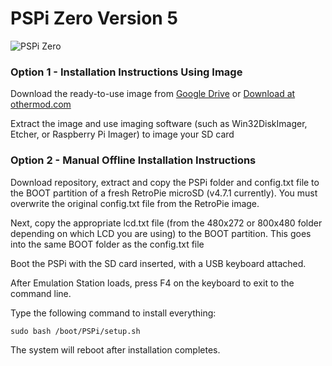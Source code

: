 # PSPi Zero Version 5
![PSPi Zero](https://othermod.com/wp-content/uploads/IMG_8727.jpg)

### Option 1 - Installation Instructions Using Image

Download the ready-to-use image from [Google Drive](https://drive.google.com/file/d/1LdgOSTCEvPwvksIEMmHCxauEN8INBU-z/view?usp=sharing) or [Download at othermod.com](https://othermod.com/downloads/)

Extract the image and use imaging software (such as Win32DiskImager, Etcher, or Raspberry Pi Imager) to image your SD card

### Option 2 - Manual Offline Installation Instructions

Download repository, extract and copy the PSPi folder and config.txt file to the BOOT partition of a fresh RetroPie microSD (v4.7.1 currently). You must overwrite the original config.txt file from the RetroPie image.

Next, copy the appropriate lcd.txt file (from the 480x272 or 800x480 folder depending on which LCD you are using) to the BOOT partition. This goes into the same BOOT folder as the config.txt file

Boot the PSPi with the SD card inserted, with a USB keyboard attached.

After Emulation Station loads, press F4 on the keyboard to exit to the command line.

Type the following command to install everything:
```
sudo bash /boot/PSPi/setup.sh
```
The system will reboot after installation completes.
